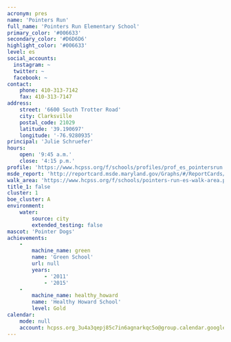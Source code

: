 ```yaml
---
acronym: pres
name: 'Pointers Run'
full_name: 'Pointers Run Elementary School'
primary_color: '#006633'
secondary_color: '#D6D6D6'
highlight_color: '#006633'
level: es
social_accounts:
  instagram: ~
  twitter: ~
  facebook: ~
contact:
    phone: 410-313-7142
    fax: 410-313-7147
address:
    street: '6600 South Trotter Road'
    city: Clarksville
    postal_code: 21029
    latitude: '39.190697'
    longitude: '-76.9280935'
principal: 'Julie Schruefer'
hours:
    open: '9:45 a.m.'
    close: '4:15 p.m.'
profile: 'https://www.hcpss.org/f/schools/profiles/prof_es_pointersrun.pdf'
msde_report: 'http://reportcard.msde.maryland.gov/Graphs/#/ReportCards/ReportCardSchool/1//1/13/0523/'
walk_area: 'https://www.hcpss.org/f/schools/pointers-run-es-walk-area.pdf'
title_1: false
cluster: 1
boe_cluster: A
environment:
    water:
        source: city
        extended_testing: false
mascot: 'Pointer Dogs'
achievements:
    -
        machine_name: green
        name: 'Green School'
        url: null
        years:
            - '2011'
            - '2015'
    -
        machine_name: healthy_howard
        name: 'Healthy Howard School'
        level: Gold
calendar:
    mode: null
    account: hcpss.org_3u4a3qepj85c7in6agnarkqc5o@group.calendar.google.com
---
```

